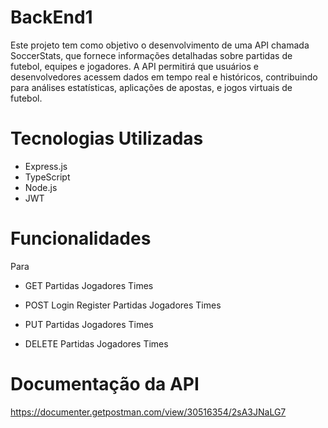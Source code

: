 # BackEnd1

Este projeto tem como objetivo o desenvolvimento de uma API chamada
SoccerStats, que fornece informações detalhadas sobre partidas de futebol,
equipes e jogadores. A API permitirá que usuários e desenvolvedores acessem
dados em tempo real e históricos, contribuindo para análises estatísticas,
aplicações de apostas, e jogos virtuais de futebol.

# Tecnologias Utilizadas

- Express.js
- TypeScript
- Node.js
- JWT

# Funcionalidades
Para 

- GET
  Partidas
  Jogadores
  Times

- POST
  Login
  Register
  Partidas
  Jogadores
  Times
  
- PUT
  Partidas
  Jogadores
  Times
  
- DELETE
  Partidas
  Jogadores
  Times

# Documentação da API
https://documenter.getpostman.com/view/30516354/2sA3JNaLG7
